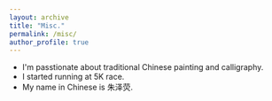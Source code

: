 ```yaml
---
layout: archive
title: "Misc."
permalink: /misc/
author_profile: true
---
```


* I'm passtionate about traditional Chinese painting and calligraphy.
* I started running at 5K race.
* My name in Chinese is 朱泽荧.

